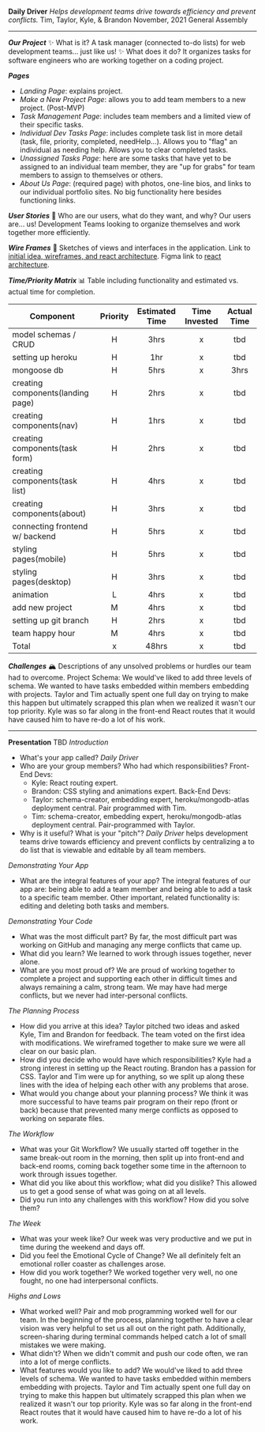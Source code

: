 **Daily Driver**
*Helps development teams drive towards efficiency and prevent conflicts.*
Tim, Taylor, Kyle, & Brandon
November, 2021
General Assembly

---

***Our Project***
✨ What is it? A task manager (connected to-do lists) for web development teams... just like us!
✨  What does it do? It organizes tasks for software engineers who are working together on a coding project.

***Pages***
- *Landing Page*: explains project. 
- *Make a New Project Page*: allows you to add team members to a new project. (Post-MVP)
- *Task Management Page*: includes team members and a limited view of their specific tasks.
- *Individual Dev Tasks Page*: includes complete task list in more detail (task, file, priority, completed, needHelp...). Allows you to "flag" an individual as needing help. Allows you to clear completed tasks. 
- *Unassigned Tasks Page*: here are some tasks that have yet to be assigned to an individual team member, they are "up for grabs" for team members to assign to themselves or others.  
- *About Us Page*: (required page) with photos, one-line bios, and links to our individual portfolio sites. No big functionality here besides functioning links. 

***User Stories***
🤔 Who are our users, what do they want, and why?
Our users are... us! Development Teams looking to organize themselves and work together more efficiently. 

***Wire Frames***
📝 Sketches of views and interfaces in the application.
Link to [initial idea, wireframes, and react architecture](https://docs.google.com/presentation/d/1yNfX0M4tTFHsxCxzHTmPhDW-FguX7B91_Q6YSr1o_rs/edit?usp=sharing).
Figma link to [react architecture](https://www.figma.com/file/ThcyFnbC5x1pqT8soBOBGt/React-Compnents?node-id=9%3A21). 

***Time/Priority Matrix***
📊 Table including functionality and estimated vs. actual time for completion. 

| Component | Priority | Estimated Time | Time Invested | Actual Time |
| --- | :---: |  :---: | :---: | :---: |
| model schemas / CRUD| H |3hrs | x |tbd |
| setting up heroku| H | 1hr | x | tbd |
| mongoose db| H | 5hrs | x | 3hrs |
| creating components(landing page)| H | 2hrs | x | tbd |
| creating components(nav)| H | 1hrs | x | tbd |
| creating components(task form)| H | 2hrs | x | tbd |
| creating components(task list)| H | 4hrs | x | tbd|
| creating components(about)| H | 3hrs | x | tbd |
| connecting frontend w/ backend| H | 5hrs | x | tbd | 
| styling pages(mobile)| H| 5hrs  | x | tbd |
| styling pages(desktop)| H| 3hrs  | x | tbd |
| animation | L | 4hrs | x | tbd |
| add new project | M | 4hrs | x | tbd |
| setting up git branch | H | 2hrs | x | tbd |
| team happy hour | M | 4hrs | x | tbd |
| Total | x | 48hrs | x | tbd |


***Challenges*** 
🏔 Descriptions of any unsolved problems or hurdles our team had to overcome.
Project Schema: We would've liked to add three levels of schema. We wanted to have tasks embedded within members embedding with projects. Taylor and Tim actually spent one full day on trying to make this happen but ultimately scrapped this plan when we realized it wasn't our top priority. Kyle was so far along in the front-end React routes that it would have caused him to have re-do a lot of his work. 

---

**Presentation** TBD
*Introduction*
- What's your app called? *Daily Driver*
- Who are your group members? Who had which responsibilities?
    Front-End Devs: 
    - Kyle: React routing expert.
    - Brandon: CSS styling and animations expert. 
    Back-End Devs:
    - Taylor: schema-creator, embedding expert, heroku/mongodb-atlas deployment central. Pair programmed with Tim.  
    - Tim: schema-creator, embedding expert, heroku/mongodb-atlas deployment central. Pair-programmed with Taylor. 
- Why is it useful? What is your "pitch"? *Daily Driver* helps development teams drive towards efficiency and prevent conflicts by centralizing a to do list that is viewable and editable by all team members. 

*Demonstrating Your App*
- What are the integral features of your app? The integral features of our app are: being able to add a team member and being able to add a task to a specific team member. Other important, related functionality is: editing and deleting both tasks and members. 

*Demonstrating Your Code*
- What was the most difficult part? By far, the most difficult part was working on GitHub and managing any merge conflicts that came up. 
- What did you learn? We learned to work through issues together, never alone. 
- What are you most proud of? We are proud of working together to complete a project and supporting each other in difficult times and always remaining a calm, strong team. We may have had merge conflicts, but we never had inter-personal conflicts. 

*The Planning Process*
- How did you arrive at this idea? Taylor pitched two ideas and asked Kyle, Tim and Brandon for feedback. The team voted on the first idea with modifications. We wireframed together to make sure we were all clear on our basic plan.  
- How did you decide who would have which responsibilities? Kyle had a strong interest in setting up the React routing. Brandon has a passion for CSS. Taylor and Tim were up for anything, so we split up along these lines with the idea of helping each other with any problems that arose. 
- What would you change about your planning process? We think it was more successful to have teams pair program on their repo (front or back) because that prevented many merge conflicts as opposed to working on separate files. 

*The Workflow*
- What was your Git Workflow? We usually started off together in the same break-out room in the morning, then split up into front-end and back-end rooms, coming back together some time in the afternoon to work through issues together. 
- What did you like about this workflow; what did you dislike? This allowed us to get a good sense of what was going on at all levels. 
- Did you run into any challenges with this workflow? How did you solve them?

*The Week*
- What was your week like? Our week was very productive and we put in time during the weekend and days off. 
- Did you feel the Emotional Cycle of Change? We all definitely felt an emotional roller coaster as challenges arose. 
- How did you work together? We worked together very well, no one fought, no one had interpersonal conflicts. 

*Highs and Lows*
- What worked well? Pair and mob programming worked well for our team. In the beginning of the process, planning together to have a clear vision was very helpful to set us all out on the right path. Additionally, screen-sharing during terminal commands helped catch a lot of small mistakes we were making. 
- What didn't? When we didn't commit and push our code often, we ran into a lot of merge conflicts. 
- What features would you like to add? We would've liked to add three levels of schema. We wanted to have tasks embedded within members embedding with projects. Taylor and Tim actually spent one full day on trying to make this happen but ultimately scrapped this plan when we realized it wasn't our top priority. Kyle was so far along in the front-end React routes that it would have caused him to have re-do a lot of his work. 